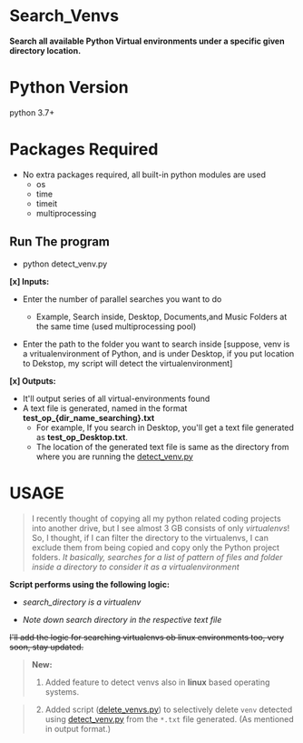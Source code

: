 # Search_Venvs
**Search all available Python Virtual environments under a specific given directory location.**

# Python Version

python 3.7+

# Packages Required

- No extra packages required, all built-in python modules are used
  - os
  - time
  - timeit
  - multiprocessing

## Run The program

- python detect_venv.py

**[x] Inputs:**

- Enter the number of parallel searches you want to do
  - Example, Search inside, Desktop, Documents,and Music Folders at the same time (used multiprocessing pool)
  
- Enter the path to the folder you want to search inside [suppose, venv is a vritualenvironment of Python, and is under Desktop, if you put location to Dekstop, my script will detect the virtualenvironment]

**[x] Outputs:**

- It'll output series of all virtual-environments found
- A text file is generated, named in the format <strong>test_op_{dir_name_searching}.txt</strong>
  - For example, If you search in Desktop, you'll get a text file generated as <strong>test_op_Desktop.txt</strong>.
  - The location of the generated text file is same as the directory from where you are running the [detect_venv.py](https://github.com/Tuhin-thinks/Search_Venvs/blob/main/detect_venv.py)
  
# USAGE
>I recently thought of copying all my python related coding projects into another drive, but I see almost 3 GB consists of only <em>virtualenvs</em>!
So, I thought, if I can filter the directory to the virtualenvs, I can exclude them from being copied and copy only the Python project folders.
> *It basically, searches for a list of pattern of files and folder inside a directory to consider it as a virtualenvironment*

**Script performs using the following logic:**
    
- *search_directory is a virtualenv*
  
- *Note down search directory in the respective text file*

~~I'll add the logic for searching virtualenvs ob linux environments too, very soon, stay updated.~~

> **New:**
>
> 1. Added feature to detect venvs also in **linux** based operating systems.

> 2. Added script ([delete_venvs.py](https://github.com/Tuhin-thinks/Search_Venvs/blob/main/delete_venvs.py)) to selectively delete `venv` detected using [detect_venv.py](https://github.com/Tuhin-thinks/Search_Venvs/blob/main/detect_venv.py) from the `*.txt` file generated. (As mentioned in output format.)
